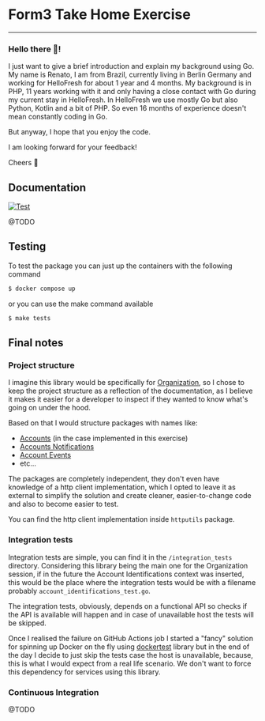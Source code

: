 Form3 Take Home Exercise
=====
----
### Hello there :wave:!
I just want to give a brief introduction and explain my background using Go.
My name is Renato, I am from Brazil, currently living in Berlin Germany and working for HelloFresh for about 1 year and 4 months.
My background is in PHP, 11 years working with it and only having a close contact with Go during my current stay in HelloFresh.
In HelloFresh we use mostly Go but also Python, Kotlin and a bit of PHP. So even 16 months of experience doesn't mean constantly
coding in Go.

But anyway, I hope that you enjoy the code.

I am looking forward for your feedback! 

Cheers :beers:

## Documentation

[![Test](https://github.com/renatoaraujo/form3-interview-accountapi/actions/workflows/test.yml/badge.svg)](https://github.com/renatoaraujo/form3-interview-accountapi/actions/workflows/test.yml)

@TODO

## Testing

To test the package you can just up the containers with the following command 
```bash
$ docker compose up
```

or you can use the make command available

```bash
$ make tests
```

## Final notes

### Project structure

I imagine this library would be specifically for [Organization](https://api-docs.form3.tech/api.html#organisation), 
so I chose to keep the project structure as a reflection of the documentation, as I believe it makes it easier for a 
developer to inspect if they wanted to know what's going on under the hood.

Based on that I would structure packages with names like:
- [Accounts](https://api-docs.form3.tech/api.html#organisation-accounts) (in the case implemented in this exercise)
- [Accounts Notifications](https://api-docs.form3.tech/api.html#organisation-account-identifications)
- [Account Events](https://api-docs.form3.tech/api.html#organisation-account-events)
- etc...

The packages are completely independent, they don't even have knowledge of a http client implementation, 
which I opted to leave it as external to simplify the solution and create cleaner, easier-to-change code and also to 
become easier to test.

You can find the http client implementation inside `httputils` package.

### Integration tests

Integration tests are simple, you can find it in the `/integration_tests` directory.
Considering this library being the main one for the Organization session, if in the future the Account Identifications 
context was inserted, this would be the place where the integration tests would be with a filename probably 
`account_identifications_test.go`.

The integration tests, obviously, depends on a functional API so checks if the API is available will happen and 
in case of unavailable host the tests will be skipped.

Once I realised the failure on GitHub Actions job I started a "fancy" solution for spinning up Docker on the fly using
[dockertest](https://github.com/ory/dockertest) library but in the end of the day I decide to just skip the tests case the host is 
unavailable, because, this is what I would expect from a real life scenario. We don't want to force this dependency for
services using this library.

### Continuous Integration

@TODO
